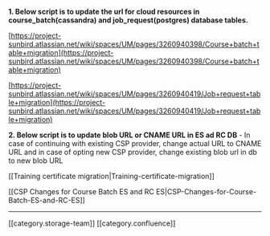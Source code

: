  **1. Below script is to update the url for cloud resources in course_batch(cassandra) and job_request(postgres) database tables.** 

[https://project-sunbird.atlassian.net/wiki/spaces/UM/pages/3260940398/Course+batch+table+migration](https://project-sunbird.atlassian.net/wiki/spaces/UM/pages/3260940398/Course+batch+table+migration)

[https://project-sunbird.atlassian.net/wiki/spaces/UM/pages/3260940419/Job+request+table+migration](https://project-sunbird.atlassian.net/wiki/spaces/UM/pages/3260940419/Job+request+table+migration)

 **2. Below script is to update blob URL or CNAME URL in ES ad RC DB**  - In case of continuing with existing CSP provider, change actual URL to CNAME URL and in case of opting new CSP provider, change existing blob url in db to new blob URL

[[Training certificate migration|Training-certificate-migration]]

[[CSP Changes for Course Batch ES and RC ES|CSP-Changes-for-Course-Batch-ES-and-RC-ES]]





*****

[[category.storage-team]] 
[[category.confluence]] 
